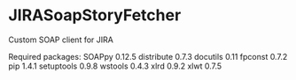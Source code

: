 JIRASoapStoryFetcher
====================

Custom SOAP client for JIRA

Required packages:
SOAPpy     0.12.5
distribute 0.7.3
docutils   0.11
fpconst    0.7.2
pip	       1.4.1
setuptools 0.9.8
wstools    0.4.3
xlrd       0.9.2
xlwt       0.7.5